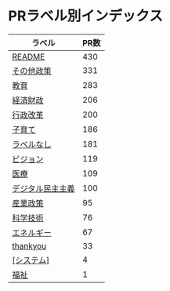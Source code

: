 # PRラベル別インデックス

| ラベル | PR数 |
|--------|------|
| [README](label_README.md) | 430 |
| [その他政策](label_その他政策.md) | 331 |
| [教育](label_教育.md) | 283 |
| [経済財政](label_経済財政.md) | 206 |
| [行政改革](label_行政改革.md) | 200 |
| [子育て](label_子育て.md) | 186 |
| [ラベルなし](label_ラベルなし.md) | 181 |
| [ビジョン](label_ビジョン.md) | 119 |
| [医療](label_医療.md) | 109 |
| [デジタル民主主義](label_デジタル民主主義.md) | 100 |
| [産業政策](label_産業政策.md) | 95 |
| [科学技術](label_科学技術.md) | 76 |
| [エネルギー](label_エネルギー.md) | 67 |
| [thankyou](label_thankyou.md) | 33 |
| [[システム]](label_[システム].md) | 4 |
| [福祉](label_福祉.md) | 1 |
